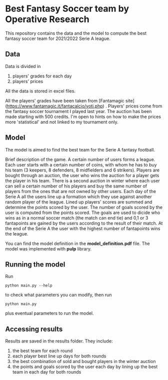 # Best Fantasy Soccer team by Operative Research

This repository contains the data and the model to compute the best fantasy soccer team
for 2021/2022 Serie A league.

## Data

Data is divided in
1. players' grades for each day
2. players' prices 

All the data is stored in excel files.

All the players' grades have been taken from [Fantamagic site] (https://www.fantamagic.it/fantacalcio/voti.php) .
Players' prices come from the fantasy soccer tournament I played last year. The auction has been made
starting with 500 credits. 
I'm open to hints on how to make the prices more 'statistical' and not linked to my tournament only.

## Model

The model is aimed to find the best team for the Serie A fantasy football. 

Brief description of the game. A certain number of users forms a league. Each user starts with a certain
number of coins, with whom he has to buy his team (3 keepers, 8 defenders, 8 midfielders and 6 strikers).
Players are bought through an auction, the user who wins the auction for a player gets the player in
his team. There is a second auction in winter where each user can sell a certain number of his players
and buy the same number of players from the ones that are not owned by other users. Each day of the Serie A
all the users line up a formation which they use against another random player of the league. Lined up
players' scores are summed and determine the points scored by the user. The number of goals scored by the
user is computed from the points scored. The goals are used to dicide who wins as in a normal soccer match
(the match can end tie) and 0,1 or 3 fantapoints are gained by the users according to the result of their
match. At the end of the Serie A the user with the highest number of fantapoints wins the league.

You can find the model definition in the **model_definition.pdf** file. The model was implemented
with **pulp** library.

## Running the model

Run 

```
python main.py --help
```

to check what parameters you can modify, then run

```
python main.py
```

plus eventual parameters to run the model. 

## Accessing results

Results are saved in the results folder. They include:
1. the best team for each round
2. each player best line up days for both rounds
3. the best combination of sold and bought players in the winter auction 
4. the points and goals scored by the user each day by lining up the best team in each day for both rounds






